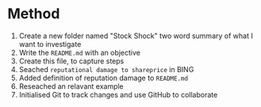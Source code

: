 # Method

1. Create a new folder named "Stock Shock" two word summary of what I want to investigate
2. Write the `README.md` with an objective
3. Create this file, to capture steps
4. Seached `reputational damage to shareprice` in BING
5. Added definition of reputation damage to `README.md`
6. Reseached an relavant example
7. Initialised Git to track changes and use GitHub to collaborate
